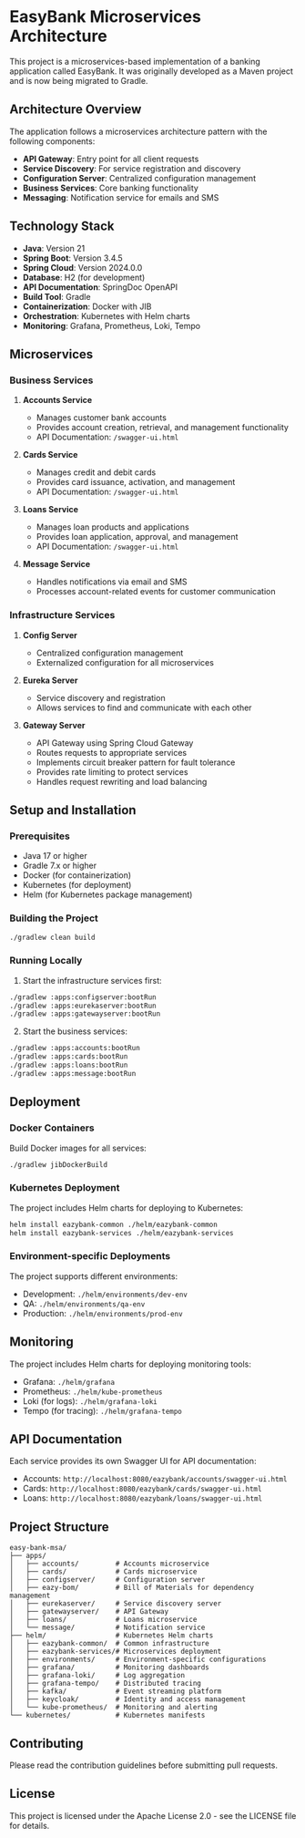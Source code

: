 # EasyBank Microservices Architecture

This project is a microservices-based implementation of a banking application called EasyBank. It was originally developed as a Maven project and is now being migrated to Gradle.

## Architecture Overview

The application follows a microservices architecture pattern with the following components:

- **API Gateway**: Entry point for all client requests
- **Service Discovery**: For service registration and discovery
- **Configuration Server**: Centralized configuration management
- **Business Services**: Core banking functionality
- **Messaging**: Notification service for emails and SMS

## Technology Stack

- **Java**: Version 21
- **Spring Boot**: Version 3.4.5
- **Spring Cloud**: Version 2024.0.0
- **Database**: H2 (for development)
- **API Documentation**: SpringDoc OpenAPI
- **Build Tool**: Gradle
- **Containerization**: Docker with JIB
- **Orchestration**: Kubernetes with Helm charts
- **Monitoring**: Grafana, Prometheus, Loki, Tempo

## Microservices

### Business Services

1. **Accounts Service**
   - Manages customer bank accounts
   - Provides account creation, retrieval, and management functionality
   - API Documentation: `/swagger-ui.html`

2. **Cards Service**
   - Manages credit and debit cards
   - Provides card issuance, activation, and management
   - API Documentation: `/swagger-ui.html`

3. **Loans Service**
   - Manages loan products and applications
   - Provides loan application, approval, and management
   - API Documentation: `/swagger-ui.html`

4. **Message Service**
   - Handles notifications via email and SMS
   - Processes account-related events for customer communication

### Infrastructure Services

1. **Config Server**
   - Centralized configuration management
   - Externalized configuration for all microservices

2. **Eureka Server**
   - Service discovery and registration
   - Allows services to find and communicate with each other

3. **Gateway Server**
   - API Gateway using Spring Cloud Gateway
   - Routes requests to appropriate services
   - Implements circuit breaker pattern for fault tolerance
   - Provides rate limiting to protect services
   - Handles request rewriting and load balancing

## Setup and Installation

### Prerequisites

- Java 17 or higher
- Gradle 7.x or higher
- Docker (for containerization)
- Kubernetes (for deployment)
- Helm (for Kubernetes package management)

### Building the Project

```bash
./gradlew clean build
```

### Running Locally

1. Start the infrastructure services first:

```bash
./gradlew :apps:configserver:bootRun
./gradlew :apps:eurekaserver:bootRun
./gradlew :apps:gatewayserver:bootRun
```

2. Start the business services:

```bash
./gradlew :apps:accounts:bootRun
./gradlew :apps:cards:bootRun
./gradlew :apps:loans:bootRun
./gradlew :apps:message:bootRun
```

## Deployment

### Docker Containers

Build Docker images for all services:

```bash
./gradlew jibDockerBuild
```

### Kubernetes Deployment

The project includes Helm charts for deploying to Kubernetes:

```bash
helm install eazybank-common ./helm/eazybank-common
helm install eazybank-services ./helm/eazybank-services
```

### Environment-specific Deployments

The project supports different environments:

- Development: `./helm/environments/dev-env`
- QA: `./helm/environments/qa-env`
- Production: `./helm/environments/prod-env`

## Monitoring

The project includes Helm charts for deploying monitoring tools:

- Grafana: `./helm/grafana`
- Prometheus: `./helm/kube-prometheus`
- Loki (for logs): `./helm/grafana-loki`
- Tempo (for tracing): `./helm/grafana-tempo`

## API Documentation

Each service provides its own Swagger UI for API documentation:

- Accounts: `http://localhost:8080/eazybank/accounts/swagger-ui.html`
- Cards: `http://localhost:8080/eazybank/cards/swagger-ui.html`
- Loans: `http://localhost:8080/eazybank/loans/swagger-ui.html`

## Project Structure

```
easy-bank-msa/
├── apps/
│   ├── accounts/         # Accounts microservice
│   ├── cards/            # Cards microservice
│   ├── configserver/     # Configuration server
│   ├── eazy-bom/         # Bill of Materials for dependency management
│   ├── eurekaserver/     # Service discovery server
│   ├── gatewayserver/    # API Gateway
│   ├── loans/            # Loans microservice
│   └── message/          # Notification service
├── helm/                 # Kubernetes Helm charts
│   ├── eazybank-common/  # Common infrastructure
│   ├── eazybank-services/# Microservices deployment
│   ├── environments/     # Environment-specific configurations
│   ├── grafana/          # Monitoring dashboards
│   ├── grafana-loki/     # Log aggregation
│   ├── grafana-tempo/    # Distributed tracing
│   ├── kafka/            # Event streaming platform
│   ├── keycloak/         # Identity and access management
│   └── kube-prometheus/  # Monitoring and alerting
└── kubernetes/           # Kubernetes manifests
```

## Contributing

Please read the contribution guidelines before submitting pull requests.

## License

This project is licensed under the Apache License 2.0 - see the LICENSE file for details.
